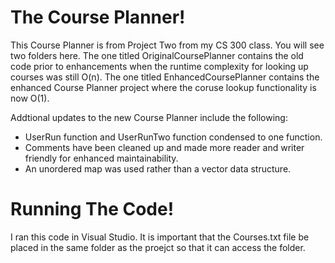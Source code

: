 # The Course Planner!
This Course Planner is from Project Two from my CS 300 class. You will see two folders here. The one titled OriginalCoursePlanner contains the old code prior to enhancements when the runtime complexity 
for looking up courses was still O(n). The one titled EnhancedCoursePlanner contains the enhanced Course Planner project where the coruse lookup functionality is now O(1).

Addtional updates to the new Course Planner include the following:
* UserRun function and UserRunTwo function condensed to one function.
* Comments have been cleaned up and made more reader and writer friendly for enhanced maintainability.
* An unordered map was used rather than a vector data structure.

# Running The Code!
I ran this code in Visual Studio. It is important that the Courses.txt file be placed in the same folder as the proejct so that it can access the folder.
